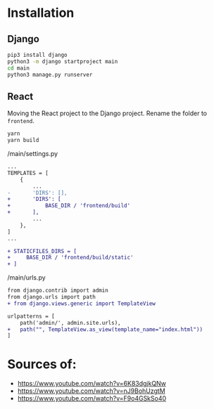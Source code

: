 # Installation

## Django

```bash
pip3 install django
python3 -m django startproject main
cd main
python3 manage.py runserver
```

## React

Moving the React project to the Django project. Rename the folder to `frontend`.

```bash
yarn
yarn build
```

/main/settings.py

```diff
...
TEMPLATES = [
    {
        ...
-       'DIRS': [],
+       'DIRS': [
+           BASE_DIR / 'frontend/build'
+       ],
        ...
    },
]
...

+ STATICFILES_DIRS = [
+     BASE_DIR / 'frontend/build/static'
+ ]
```

/main/urls.py

```diff
from django.contrib import admin
from django.urls import path
+ from django.views.generic import TemplateView

urlpatterns = [
    path('admin/', admin.site.urls),
+   path("", TemplateView.as_view(template_name="index.html"))
]
```

# Sources of:

- https://www.youtube.com/watch?v=6K83dgjkQNw
- https://www.youtube.com/watch?v=nJ9BohUzgtM
- https://www.youtube.com/watch?v=F9o4GSkSo40
